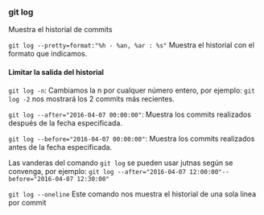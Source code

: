 ### git log
Muestra el historial de commits

`git log --pretty=format:"%h - %an, %ar : %s"`
Muestra el historial con el formato que indicamos.

#### Limitar la salida del historial
`git log -n`: Cambiamos la n por cualquer número entero, por ejemplo: `git log -2` nos mostrará los 2 commits más recientes.

`git log --after="2016-04-07 00:00:00"`: Muestra los commits realizados después de la fecha especificada.

`git log --before="2016-04-07 00:00:00"`: Muestra los commits realizados antes de la fecha especificada.

Las vanderas del comando `git log` se pueden usar jutnas según se convenga, por ejemplo:
`git log --after="2016-04-07 12:00:00"--before="2016-04-07 12:30:00"`

`git log --oneline`
Este comando nos muestra el historial de una sola linea por commit

